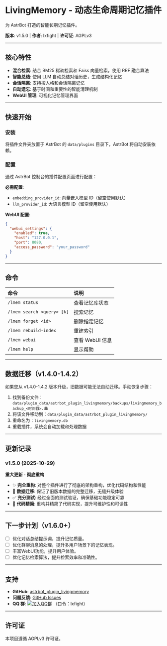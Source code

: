# LivingMemory - 动态生命周期记忆插件

为 AstrBot 打造的智能长期记忆插件。

**版本**: v1.5.0 | **作者**: lxfight | **许可证**: AGPLv3

---

## 核心特性

- **混合检索**: 结合 BM25 稀疏检索和 Faiss 向量检索，使用 RRF 融合算法
- **智能总结**: 使用 LLM 自动总结对话历史，生成结构化记忆
- **会话隔离**: 支持按人格和会话隔离记忆
- **自动遗忘**: 基于时间和重要性的智能清理机制
- **WebUI 管理**: 可视化记忆管理界面

---

## 快速开始

### 安装

将插件文件夹放置于 AstrBot 的 `data/plugins` 目录下，AstrBot 将自动安装依赖。

### 配置

通过 AstrBot 控制台的插件配置页面进行配置：

**必需配置**:
- `embedding_provider_id`: 向量嵌入模型 ID（留空使用默认）
- `llm_provider_id`: 大语言模型 ID（留空使用默认）

**WebUI 配置**:
```json
{
  "webui_settings": {
    "enabled": true,
    "host": "127.0.0.1",
    "port": 8080,
    "access_password": "your_password"
  }
}
```

---

## 命令

| 命令 | 说明 |
| :--- | :--- |
| `/lmem status` | 查看记忆库状态 |
| `/lmem search <query> [k]` | 搜索记忆 |
| `/lmem forget <id>` | 删除指定记忆 |
| `/lmem rebuild-index` | 重建索引 |
| `/lmem webui` | 查看 WebUI 信息 |
| `/lmem help` | 显示帮助 |

---

## 数据迁移（v1.4.0-1.4.2）

如果您从 v1.4.0-1.4.2 版本升级，旧数据可能无法自动迁移。手动恢复步骤：

1. 找到备份文件：`data/plugin_data/astrbot_plugin_livingmemory/backups/livingmemory_backup_<时间戳>.db`
2. 将该文件移动到：`data/plugin_data/astrbot_plugin_livingmemory/`
3. 重命名为：`livingmemory.db`
4. 重载插件，系统会自动加载和处理数据


---

## 更新记录

### v1.5.0 (2025-10-29)

**重大更新 - 彻底重构**

- ✨ **完全重构**: 对整个插件进行了彻底的架构重构，优化代码结构和性能
- 🔄 **数据迁移**: 保证了旧版本数据的完整迁移，无缝升级体验
- ✅ **充分测试**: 经过全面的测试验证，确保基础功能稳定可靠
- 🎯 **代码精简**: 重构并精简了代码实现，提升可维护性和可读性

---

## 下一步计划（v1.6.0+）

- [ ] 优化对话总结提示词，提升记忆质量。
- [ ] 优化群聊消息的处理，提升多用户场景下的记忆表现。
- [ ] 丰富WebUI功能，提升用户体验。
- [ ] 优化记忆检索算法，提升检索效率和准确性。

---

## 支持

- **GitHub**: [astrbot_plugin_livingmemory](https://github.com/lxfight-s-Astrbot-Plugins/astrbot_plugin_livingmemory)
- **问题反馈**: [GitHub Issues](https://github.com/lxfight-s-Astrbot-Plugins/astrbot_plugin_livingmemory/issues)
- **QQ 群**: [![加入QQ群](https://img.shields.io/badge/QQ群-953245617-blue?style=flat-square&logo=tencent-qq)](https://qm.qq.com/cgi-bin/qm/qr?k=WdyqoP-AOEXqGAN08lOFfVSguF2EmBeO&jump_from=webapi&authKey=tPyfv90TVYSGVhbAhsAZCcSBotJuTTLf03wnn7/lQZPUkWfoQ/J8e9nkAipkOzwh)
  （口令：lxfight）

---

## 许可证

本项目遵循 AGPLv3 许可证。

